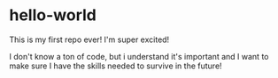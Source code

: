 # hello-world
This is my first repo ever! I'm super excited!


I don't know a ton of code, but i understand it's important and I want to make sure I have the skills needed to survive in the future!
